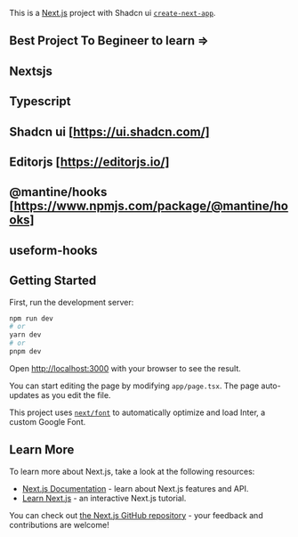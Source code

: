 This is a [Next.js](https://nextjs.org/) project with Shadcn ui [`create-next-app`](https://github.com/vercel/next.js/tree/canary/packages/create-next-app).
## Best Project To Begineer to learn =>
## Nextsjs
## Typescript
## Shadcn ui [https://ui.shadcn.com/]
## Editorjs [https://editorjs.io/]
## @mantine/hooks [https://www.npmjs.com/package/@mantine/hooks]
## useform-hooks



## Getting Started

First, run the development server:

```bash
npm run dev
# or
yarn dev
# or
pnpm dev
```

Open [http://localhost:3000](http://localhost:3000) with your browser to see the result.

You can start editing the page by modifying `app/page.tsx`. The page auto-updates as you edit the file.

This project uses [`next/font`](https://nextjs.org/docs/basic-features/font-optimization) to automatically optimize and load Inter, a custom Google Font.

## Learn More

To learn more about Next.js, take a look at the following resources:

- [Next.js Documentation](https://nextjs.org/docs) - learn about Next.js features and API.
- [Learn Next.js](https://nextjs.org/learn) - an interactive Next.js tutorial.

You can check out [the Next.js GitHub repository](https://github.com/vercel/next.js/) - your feedback and contributions are welcome!

